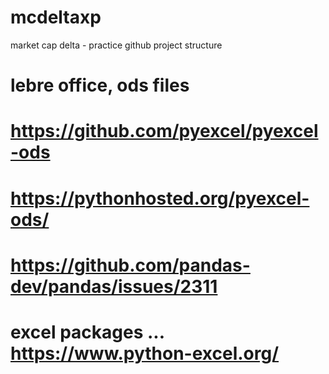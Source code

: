 # mcdeltaxp
market cap delta - practice github project structure

# lebre office, ods files
#    https://github.com/pyexcel/pyexcel-ods
#    https://pythonhosted.org/pyexcel-ods/
#    https://github.com/pandas-dev/pandas/issues/2311
# excel packages ... https://www.python-excel.org/
# 

